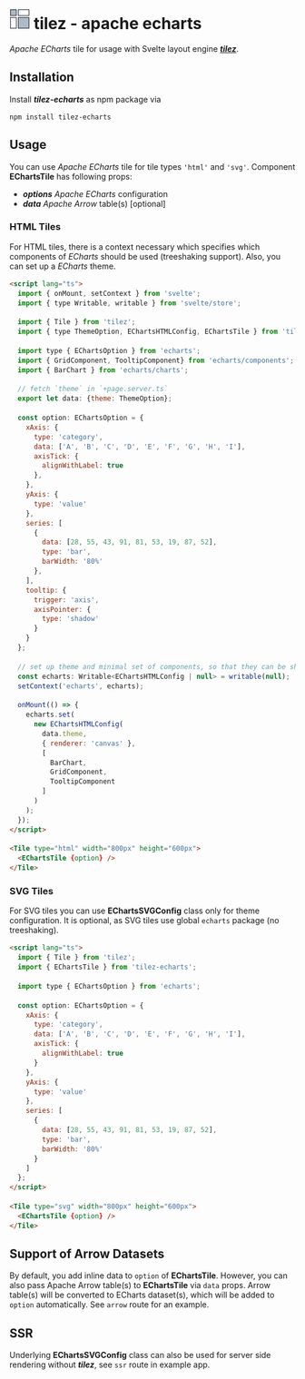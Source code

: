 # ![Tilez-Logo](https://github.com/spren9er/tilez/blob/main/docs/images/tilez_logo.svg?raw=true) tilez - apache echarts

_Apache ECharts_ tile for usage with Svelte layout engine [**_tilez_**](https://github.com/spren9er/tilez).

## Installation

Install **_tilez-echarts_** as npm package via

```
npm install tilez-echarts
```

## Usage

You can use _Apache ECharts_ tile for tile types `'html'` and `'svg'`. Component **EChartsTile** has following props:

- **_options_** _Apache ECharts_ configuration
- **_data_** _Apache Arrow_ table(s) [optional]

### HTML Tiles

For HTML tiles, there is a context necessary which specifies which components of _ECharts_ should be used (treeshaking support). Also, you can set up a _ECharts_ theme.

```html
<script lang="ts">
  import { onMount, setContext } from 'svelte';
  import { type Writable, writable } from 'svelte/store';

  import { Tile } from 'tilez';
  import { type ThemeOption, EChartsHTMLConfig, EChartsTile } from 'tilez-echarts';

  import type { EChartsOption } from 'echarts';
  import { GridComponent, TooltipComponent} from 'echarts/components';
  import { BarChart } from 'echarts/charts';

  // fetch `theme` in `+page.server.ts`
  export let data: {theme: ThemeOption};

  const option: EChartsOption = {
    xAxis: {
      type: 'category',
      data: ['A', 'B', 'C', 'D', 'E', 'F', 'G', 'H', 'I'],
      axisTick: {
        alignWithLabel: true
      },
    },
    yAxis: {
      type: 'value'
    },
    series: [
      {
        data: [28, 55, 43, 91, 81, 53, 19, 87, 52],
        type: 'bar',
        barWidth: '80%'
      },
    ],
    tooltip: {
      trigger: 'axis',
      axisPointer: {
        type: 'shadow'
      }
    }
  };

  // set up theme and minimal set of components, so that they can be shared across all ECharts tiles
  const echarts: Writable<EChartsHTMLConfig | null> = writable(null);
  setContext('echarts', echarts);

  onMount(() => {
    echarts.set(
      new EChartsHTMLConfig(
        data.theme,
        { renderer: 'canvas' },
        [
          BarChart,
          GridComponent,
          TooltipComponent
        ]
      )
    );
  });
</script>

<Tile type="html" width="800px" height="600px">
  <EChartsTile {option} />
</Tile>
```

### SVG Tiles

For SVG tiles you can use **EChartsSVGConfig** class only for theme configuration. It is optional, as SVG tiles use global `echarts` package (no treeshaking).

```html
<script lang="ts">
  import { Tile } from 'tilez';
  import { EChartsTile } from 'tilez-echarts';

  import type { EChartsOption } from 'echarts';

  const option: EChartsOption = {
    xAxis: {
      type: 'category',
      data: ['A', 'B', 'C', 'D', 'E', 'F', 'G', 'H', 'I'],
      axisTick: {
        alignWithLabel: true
      }
    },
    yAxis: {
      type: 'value'
    },
    series: [
      {
        data: [28, 55, 43, 91, 81, 53, 19, 87, 52],
        type: 'bar',
        barWidth: '80%'
      }
    ]
  };
</script>

<Tile type="svg" width="800px" height="600px">
  <EChartsTile {option} />
</Tile>
```

## Support of Arrow Datasets

By default, you add inline data to `option` of **EChartsTile**.
However, you can also pass Apache Arrow table(s) to **EChartsTile** via `data` props.
Arrow table(s) will be converted to ECharts dataset(s), which will be added to `option` automatically.
See `arrow` route for an example.

## SSR

Underlying **EChartsSVGConfig** class can also be used for server side rendering without **_tilez_**, see `ssr` route in example app.
